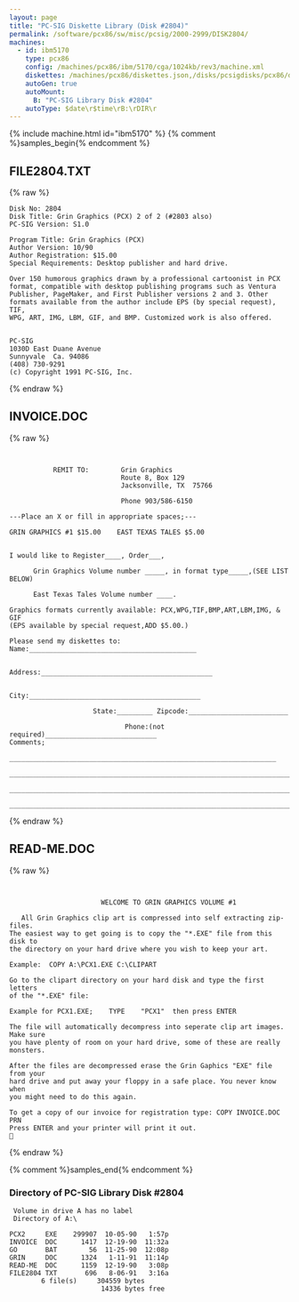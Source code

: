 ```yaml
---
layout: page
title: "PC-SIG Diskette Library (Disk #2804)"
permalink: /software/pcx86/sw/misc/pcsig/2000-2999/DISK2804/
machines:
  - id: ibm5170
    type: pcx86
    config: /machines/pcx86/ibm/5170/cga/1024kb/rev3/machine.xml
    diskettes: /machines/pcx86/diskettes.json,/disks/pcsigdisks/pcx86/diskettes.json
    autoGen: true
    autoMount:
      B: "PC-SIG Library Disk #2804"
    autoType: $date\r$time\rB:\rDIR\r
---
```


{% include machine.html id="ibm5170" %}
{% comment %}samples_begin{% endcomment %}

## FILE2804.TXT

{% raw %}
```
Disk No: 2804
Disk Title: Grin Graphics (PCX) 2 of 2 (#2803 also)
PC-SIG Version: S1.0

Program Title: Grin Graphics (PCX)
Author Version: 10/90
Author Registration: $15.00
Special Requirements: Desktop publisher and hard drive.

Over 150 humorous graphics drawn by a professional cartoonist in PCX
format, compatible with desktop publishing programs such as Ventura
Publisher, PageMaker, and First Publisher versions 2 and 3. Other
formats available from the author include EPS (by special request), TIF,
WPG, ART, IMG, LBM, GIF, and BMP. Customized work is also offered.


PC-SIG
1030D East Duane Avenue
Sunnyvale  Ca. 94086
(408) 730-9291
(c) Copyright 1991 PC-SIG, Inc.
```
{% endraw %}

## INVOICE.DOC

{% raw %}
```


           REMIT TO:        Grin Graphics
                            Route 8, Box 129
                            Jacksonville, TX  75766

                            Phone 903/586-6150

---Place an X or fill in appropriate spaces;---

GRIN GRAPHICS #1 $15.00    EAST TEXAS TALES $5.00


I would like to Register____, Order___, 
	
      Grin Graphics Volume number _____, in format type_____,(SEE LIST BELOW)
        
      East Texas Tales Volume number ____.

Graphics formats currently available: PCX,WPG,TIF,BMP,ART,LBM,IMG, & GIF
(EPS available by special request,ADD $5.00.)

Please send my diskettes to:  Name:__________________________________________

                           Address:___________________________________________
                     
                              City:___________________________________________
                             
		             State:_________ Zipcode:_________________________
                              
                             Phone:(not required)____________________________ 
Comments; 
           ___________________________________________________________________

______________________________________________________________________________

______________________________________________________________________________

______________________________________________________________________________
```
{% endraw %}

## READ-ME.DOC

{% raw %}
```
                         
                                                                                
                       WELCOME TO GRIN GRAPHICS VOLUME #1                       
                                                                  
   All Grin Graphics clip art is compressed into self extracting zip-files.
The easiest way to get going is to copy the "*.EXE" file from this disk to
the directory on your hard drive where you wish to keep your art. 
 
Example:  COPY A:\PCX1.EXE C:\CLIPART

Go to the clipart directory on your hard disk and type the first letters
of the "*.EXE" file:

Example for PCX1.EXE;    TYPE    "PCX1"  then press ENTER 

The file will automatically decompress into seperate clip art images. Make sure
you have plenty of room on your hard drive, some of these are really monsters.

After the files are decompressed erase the Grin Gaphics "EXE" file from your
hard drive and put away your floppy in a safe place. You never know when
you might need to do this again.

To get a copy of our invoice for registration type: COPY INVOICE.DOC PRN
Press ENTER and your printer will print it out.

```
{% endraw %}

{% comment %}samples_end{% endcomment %}

### Directory of PC-SIG Library Disk #2804

     Volume in drive A has no label
     Directory of A:\

    PCX2     EXE    299907  10-05-90   1:57p
    INVOICE  DOC      1417  12-19-90  11:32a
    GO       BAT        56  11-25-90  12:08p
    GRIN     DOC      1324   1-11-91  11:14p
    READ-ME  DOC      1159  12-19-90   3:08p
    FILE2804 TXT       696   8-06-91   3:16a
            6 file(s)     304559 bytes
                           14336 bytes free
